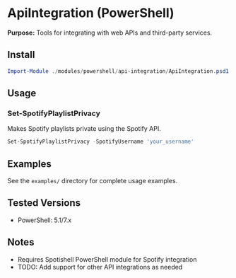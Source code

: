 # ApiIntegration (PowerShell)

**Purpose:** Tools for integrating with web APIs and third-party services.

## Install
```powershell
Import-Module ./modules/powershell/api-integration/ApiIntegration.psd1
```

## Usage

### Set-SpotifyPlaylistPrivacy
Makes Spotify playlists private using the Spotify API.

```powershell
Set-SpotifyPlaylistPrivacy -SpotifyUsername 'your_username'
```

## Examples
See the `examples/` directory for complete usage examples.

## Tested Versions
- PowerShell: 5.1/7.x

## Notes
- Requires Spotishell PowerShell module for Spotify integration
- TODO: Add support for other API integrations as needed